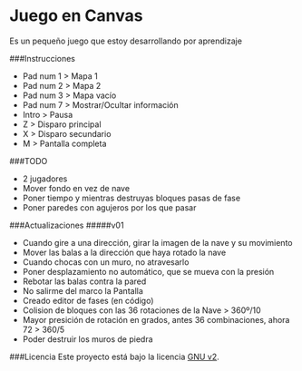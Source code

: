 Juego en Canvas
===============
Es un pequeño juego que estoy desarrollando por aprendizaje

###Instrucciones
- Pad num 1 > Mapa 1
- Pad num 2 > Mapa 2
- Pad num 3 > Mapa vacío
- Pad num 7 > Mostrar/Ocultar información
- Intro     > Pausa
- Z         > Disparo principal
- X         > Disparo secundario
- M         > Pantalla completa

###TODO
- 2 jugadores
- Mover fondo en vez de nave
- Poner tiempo y mientras destruyas bloques pasas de fase
- Poner paredes con agujeros por los que pasar

###Actualizaciones
#####v01
- Cuando gire a una dirección, girar la imagen de la nave y su movimiento
- Mover las balas a la dirección que haya rotado la nave
- Cuando chocas con un muro, no atravesarlo
- Poner desplazamiento no automático, que se mueva con la presión
- Rebotar las balas contra la pared
- No salirme del marco la Pantalla
- Creado editor de fases (en código)
- Colision de bloques con las 36 rotaciones de la Nave > 360º/10
- Mayor presición de rotación en grados, antes 36 combinaciones, ahora 72 >	360/5
- Poder destruir los muros de piedra

###Licencia
Este proyecto está bajo la licencia [GNU v2](https://github.com/felipetiza/juego/blob/master/LICENSE).
